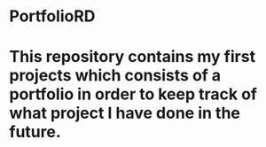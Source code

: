# PortfolioRD
# This repository contains my first projects which consists of a portfolio in order to keep track of what project I have done in the future.
